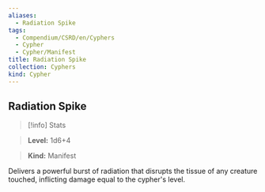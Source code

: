 ```yaml
---
aliases:
  - Radiation Spike
tags:
  - Compendium/CSRD/en/Cyphers
  - Cypher
  - Cypher/Manifest
title: Radiation Spike
collection: Cyphers
kind: Cypher
---
```

## Radiation Spike    
>[!info] Stats    
> **Level:** 1d6+4    
> **Kind:** Manifest  
    
Delivers a powerful burst of radiation that disrupts the tissue of any creature touched, inflicting damage equal to the cypher's level.